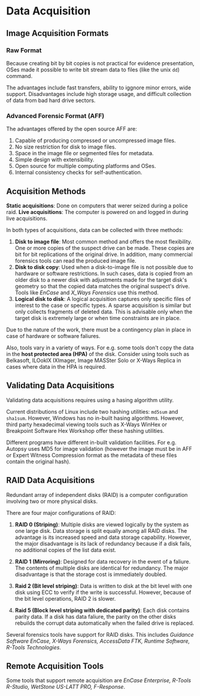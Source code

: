 # Data Acquisition
## Image Acquisition Formats
### Raw Format
Because creating bit by bit copies is not practical for evidence presentation, OSes made it possible to write bit stream data to files (like the unix `dd`) command.

The advantages include fast transfers, ability to iggnore minor errors, wide support. Disadvantages include high storage usage, and difficult collection of data from bad hard drive sectors.

### Advanced Forensic Format (AFF)
The advantages offered by the open source AFF are:

1. Capable of producing compressed or uncompressed image files.
2. No size restriction for disk to image files.
3. Space in the image file or segmented files for metadata.
4. Simple design with extensibility.
5. Open source for multiple computing platforms and OSes.
6. Internal consistency checks for self-authentication.

## Acquisition Methods
**Static acquisitions**: Done on computers that werer seized during a police raid. 
**Live acquisitions**: The computer is powered on and logged in during live acquisitions.

In both types of acquisitions, data can be collected with three methods:
1. **Disk to image file**: Most common method and offers the most flexibility. One or more copies of the suspect drive can be made. These copies are bit for bit replications of the original drive. In addition, many commercial forensics tools can read the produced image file.
2. **Disk to disk copy**: Used when a disk-to-image file is not possible due to hardware or software restrictions. In such cases, data is copied from an older disk to a newer disk with adjustments made for the target disk's geometry so that the copied data matches the original suspect's drive. Tools like *EnCase* and *X_Ways Forensics* use this method.
3. **Logical disk to disk**: A logical acquisition captures only specific files of interest to the case or specific types. A sparse acquisition is similar but only collects fragments of deleted data. This is advisable only when the target disk is extremely large or when time constraints are in place.

Due to the nature of the work, there must be a contingency plan in place in case of hardware or software faliures. 

Also, tools vary in a variety of ways. For e.g. some tools don't copy the data in the **host protected area (HPA)** of the disk. Consider using tools such as Belkasoft, ILOokIX IXImager, Image MASSter Solo or X-Ways Replica in cases where data in the HPA is required.

## Validating Data Acquisitions
Validating data acquisitions requires using a hasing algorithm utility.

Current distributions of Linux include two hashing utilities: `md5sum` and `sha1sum`. However, Windows has no in-built hasing algorithms. However, third party hexadecimal viewing tools such as X-Ways WinHex or Breakpoint Software Hex Workshop offer these hashing utilities.

Different programs have different in-built validation facilities. For e.g. Autopsy uses MD5 for image validation (however the image must be in AFF or Expert Witness Compression format as the metadata of these files contain the original hash).

## RAID Data Acquisitions
Redundant array of independent disks (RAID) is a computer configuration involving two or more physical disks. 

There are four major configurations of RAID:

1. **RAID 0 (Striping)**: Multiple disks are viewed logically by the system as one large disk. Data storage is split equally among all RAID disks. The advantage is its increased speed and data storage capability. However, the major disadvantage is its lack of redundancy because if a disk fails, no additional copies of the list data exist.
2. **RAID 1 (Mirroring)**: Designed for data recovery in the event of a faliure. The contents of multiple disks are identical for redundancy. The major disadvantage is that the storage cost is immediately doubled.

3. **Raid 2 (Bit level striping)**: Data is written to disk at the bit level with one disk using ECC to verify if the write is successful. However, because of the bit level operations, RAID 2 is slower.

4. **Raid 5 (Block level striping with dedicated parity)**: Each disk contains parity data. If a disk has data faliure, the parity on the other disks rebuilds the corrupt data automatically when the failed drive is replaced.

Several forensics tools have support for RAID disks. This includes *Guidance Software EnCase, X-Ways Forensics, AccessData FTK, Runtime Software, R-Tools Technologies*.

## Remote Acquisition Tools
Some tools that support remote acquisition are *EnCase Enterprise, R-Tools R-Studio, WetStone US-LATT PRO, F-Response*.